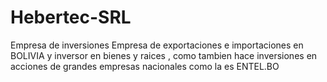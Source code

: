 # Hebertec-SRL
Empresa de inversiones
Empresa de exportaciones e importaciones en BOLIVIA y inversor en bienes y raices , como tambien hace inversiones en acciones  de grandes empresas nacionales como la es ENTEL.BO
